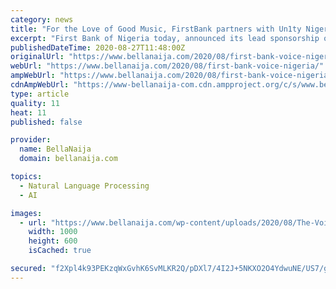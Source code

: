```yaml
---
category: news
title: "For the Love of Good Music, FirstBank partners with Un1ty Nigeria to promote the Growth of Nigerian Music with The Voice Nigeria Season 3"
excerpt: "First Bank of Nigeria today, announced its lead sponsorship of the TV reality musical talent show, The Voice Nigeria, Season 3.  The talent show which is organized by UN1TY Nigeria is created to discover,"
publishedDateTime: 2020-08-27T11:48:00Z
originalUrl: "https://www.bellanaija.com/2020/08/first-bank-voice-nigeria/"
webUrl: "https://www.bellanaija.com/2020/08/first-bank-voice-nigeria/"
ampWebUrl: "https://www.bellanaija.com/2020/08/first-bank-voice-nigeria/amp/"
cdnAmpWebUrl: "https://www-bellanaija-com.cdn.ampproject.org/c/s/www.bellanaija.com/2020/08/first-bank-voice-nigeria/amp/"
type: article
quality: 11
heat: 11
published: false

provider:
  name: BellaNaija
  domain: bellanaija.com

topics:
  - Natural Language Processing
  - AI

images:
  - url: "https://www.bellanaija.com/wp-content/uploads/2020/08/The-Voice-Nigeria-Season-3-1000x600.jpg"
    width: 1000
    height: 600
    isCached: true

secured: "f2Xpl4k93PEKzqWxGvhK6SvMLKR2Q/pDXl7/4I2J+5NKXO2O4YdwuNE/US7/g2xRDoHAIHteHw6TD1ir3FxYtFauldPMroj3v521rdhwHma9ENm6IkPn9UYnNG7O42++BGsyjzf2qem6BnnkGX0qDRHWd4+Z/Z6QGDMNR0cftqBKK2ZXLhreXGWiH9u210A05ExKJgIx/S7+7O02yTfOFDzsM5fiko1KOx3GmDpQD8wmF8bD0+EqPu3TcfR+51/d5XF3Urb7Q1Pc8WQpwLKPuEzAJX+6Yw/C1XOUKplSg2fzMF6BizYcyHzDsDAt0BLGzWF2gIGrs46Pj/g5PXHokwTNaKQLZ3xSmrQ8n84+QK8=;TtnBcAys+qisyRNBMDEjXw=="
---
```


